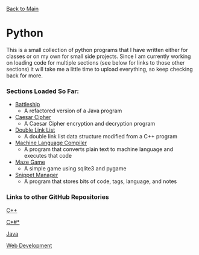 [Back to Main](https://github.com/seanhayes13/main)

# Python

This is a small collection of python programs that I have written either for classes or on my own for small side projects.
Since I am currently working on loading code for multiple sections (see below for links to those other sections) it will
take me a little time to upload everything, so keep checking back for more.

### Sections Loaded So Far:

  * [Battleship](battleship)
    * A refactored version of a Java program
  * [Caesar Cipher](caesarcipher)
    * A Caesar Cipher encryption and decryption program
  * [Double Link List](dblLink)
    * A double link list data structure modified from a C++ program
  * [Machine Language Compiler](compiler)
    * A program that converts plain text to machine language and executes that code
  * [Maze Game](mazegame)
    * A simple game using sqlite3 and pygame
  * [Snippet Manager](snippetMgr)
    * A program that stores bits of code, tags, language, and notes

### Links to other GitHub Repositories

[C++](../cplusplus)

[C*#*](../csharp)

[Java](../java)

[Web Development](../webdev)
